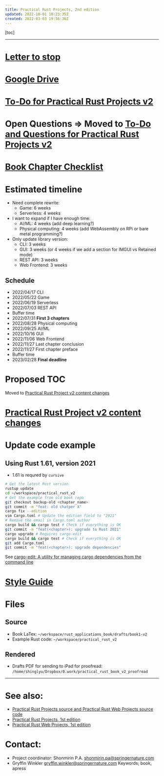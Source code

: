 ```yaml
---
title: Practical Rust Projects, 2nd edition
updated: 2022-10-01 18:23:35Z
created: 2022-03-03 19:56:36Z
---
```


[toc]

---
# [Letter to stop](../undefined)
# [Google Drive](https://drive.google.com/drive/folders/1LCiMixbhdS36_1cvkdpxFuTrP2j80BNY)
# [To-Do for Practical Rust Projects v2](../00.TEMP_Rust%20project/To-Do%20and%20Questions%20for%20Practical%20Rust%20Projects%20v2.md)

# Open Questions => Moved to [To-Do and Questions for Practical Rust Projects v2](../00.TEMP_Rust%20project/To-Do%20and%20Questions%20for%20Practical%20Rust%20Projects%20v2.md)

# [Book Chapter Checklist](../undefined)
# Estimated timeline
* Need complete rewrite: 
	* Game: 6 weeks
	* Serverless: 4 weeks
* I want to expand if I have enough time:
	* AI/ML: 4 weeks (add deep learning?)
	* Physical computing: 4 weeks (add WebAssembly on RPi or bare metal programming?)
* Only update library version:
	* CLI: 3 weeks
	* GUI: 3 weeks (or 4 weeks if we add a section for IMGUI vs Retained mode)
	* REST API: 3 weeks
	* Web Frontend: 3 weeks

## Schedule
* 2022/04/17 CLI
* 2022/05/22 Game
* 2022/06/19 Serverless
* 2022/07/03 REST API
* Buffer time
* 2022/07/31 **First 3 chapters**
* 2022/08/28 Physical computing
* 2022/09/25 AI/ML
* 2022/10/16 GUI
* 2022/11/06 Web Frontend
* 2022/11/27 Last chapter conclusion
* 2022/11/27 First chapter preface
* Buffer time
* 2023/02/28 **Final deadline**

# Proposed TOC
Moved to  [Practical Rust Project v2 content changes](../00.TEMP_Rust%20project/Practical%20Rust%20Project%20v2%20content%20changes.md)
# [Practical Rust Project v2 content changes](../00.TEMP_Rust%20project/Practical%20Rust%20Project%20v2%20content%20changes.md)


# Update code example
## Using Rust 1.61, version 2021
* 1.61 is requred by `cursive`
```bash
# Get the latest Rust version
rustup update
cd ~/workspace/practical_rust_v2
# Get the example from old book repo
git checkout backup-old <chapter_name>
git commit -m "feat: old chatper X"
cargo fix --edition
vim Cargo.toml # Update the edition field to "2021"
# Remove the email in Cargo.toml author 
cargo build && cargo test # Check if everything is OK
git commit -m "feat(<chapter>): upgrade to Rust 2021"
cargo upgrade # Requires cargo-edit
cargo build && cargo test # Check if everything is OK
git add Cargo.toml
git commit -m "feat(<chapter>): upgrade dependencies"
```
See [cargo-edit: A utility for managing cargo dependencies from the command line](../undefined)

# [Style Guide](../00.TEMP_Rust%20project/Style%20Guide.md)

# Files
## Source
* Book LaTex: `~/workspace/rust_applications_book/drafts/book1-v2`
* Example Rust code: `~/workspace/practical_rust_v2`
## Rendered
* Drafts PDF for sending to iPad for proofread: `/home/shinglyu/Dropbox/0.work/practical_rust_book_v2_proofread`

---
# See also: 
* [Practical Rust Projects source and Practical Rust Web Projects source code](../undefined) 
* [Practical Rust Projects, 1st edition](../undefined)
* [Practical Rust Web Projects, 1st edition](../undefined)

# Contact: 
* Project coordinator: Shonmirin P.A. <shonmirin.pa@springernature.com>
* 	Gryffin Winkler <gryffin.winkler@springernature.com>
Keywords; book, apress